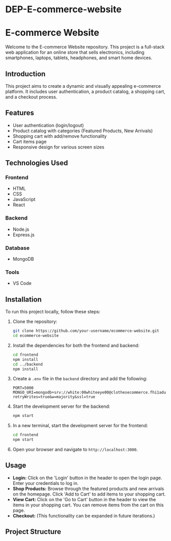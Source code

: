 # DEP-E-commerce-website
# E-commerce Website

Welcome to the E-commerce Website repository. This project is a full-stack web application for an online store that sells electronics, including smartphones, laptops, tablets, headphones, and smart home devices. 

## Introduction

This project aims to create a dynamic and visually appealing e-commerce platform. It includes user authentication, a product catalog, a shopping cart, and a checkout process.

## Features

- User authentication (login/logout)
- Product catalog with categories (Featured Products, New Arrivals)
- Shopping cart with add/remove functionality
- Cart items page
- Responsive design for various screen sizes

## Technologies Used

### Frontend

- HTML
- CSS
- JavaScript
- React

### Backend

- Node.js
- Express.js

### Database

- MongoDB

### Tools

- VS Code

## Installation

To run this project locally, follow these steps:

1. Clone the repository:
    ```bash
    git clone https://github.com/your-username/ecommerce-website.git
    cd ecommerce-website
    ```

2. Install the dependencies for both the frontend and backend:

    ```bash
    cd frontend
    npm install
    cd ../backend
    npm install
    ```

3. Create a `.env` file in the `backend` directory and add the following:

    ```env
    PORT=5000
    MONGO_URI=mongodb+srv://white:00whiteeye00@clothesecommerce.fhi1adu.mongodb.net/ClothesEcommerce?retryWrites=true&w=majority&ssl=true

    ```

4. Start the development server for the backend:
    ```bash
    npm start
    ```

5. In a new terminal, start the development server for the frontend:
    ```bash
    cd frontend
    npm start
    ```

6. Open your browser and navigate to `http://localhost:3000`.

## Usage

- **Login:** Click on the 'Login' button in the header to open the login page. Enter your credentials to log in.
- **Shop Products:** Browse through the featured products and new arrivals on the homepage. Click 'Add to Cart' to add items to your shopping cart.
- **View Cart:** Click on the 'Go to Cart' button in the header to view the items in your shopping cart. You can remove items from the cart on this page.
- **Checkout:** (This functionality can be expanded in future iterations.)

## Project Structure

